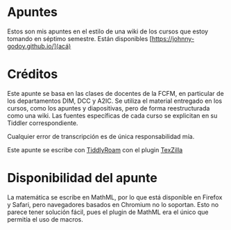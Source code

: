 # Apuntes

Estos son mis apuntes en el estilo de una wiki de los cursos que estoy tomando en séptimo semestre. Están disponibles [https://johnny-godoy.github.io/](acá)

# Créditos
Este apunte se basa en las clases de docentes de la FCFM, en particular de los departamentos DIM, DCC y A2IC. Se utiliza el material entregado en los cursos, como los apuntes y diapositivas, pero de forma reestructurada como una wiki. Las fuentes específicas de cada curso se explicitan en su Tiddler correspondiente. 

Cualquier error de transcripción es de única responsabilidad mía. 

Este apunte se escribe con [TiddlyRoam](https://tiddlyroam.org/) con el plugin [TexZilla](http://tw5-texzilla.tiddlyspot.com/)

# Disponibilidad del apunte

La matemática se escribe en MathML, por lo que está disponible en Firefox y Safari, pero navegadores basados en Chromium no lo soportan. Esto no parece tener solución fácil, pues el plugin de MathML era el único que permitía el uso de macros. 
